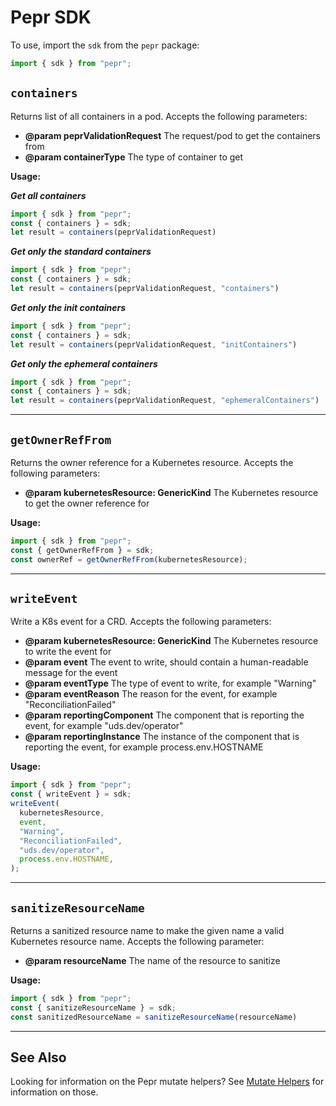 # Pepr SDK

To use, import the `sdk` from the `pepr` package:

```typescript
import { sdk } from "pepr";
```

## `containers`

Returns list of all containers in a pod. Accepts the following parameters:

- **@param peprValidationRequest** The request/pod to get the containers from
- **@param containerType** The type of container to get

**Usage:**

**_Get all containers_**

```typescript
import { sdk } from "pepr";
const { containers } = sdk;
let result = containers(peprValidationRequest)
```

**_Get only the standard containers_**

```typescript
import { sdk } from "pepr";
const { containers } = sdk;
let result = containers(peprValidationRequest, "containers")
```

**_Get only the init containers_**

```typescript
import { sdk } from "pepr";
const { containers } = sdk;
let result = containers(peprValidationRequest, "initContainers")
```

**_Get only the ephemeral containers_**

```typescript
import { sdk } from "pepr";
const { containers } = sdk;
let result = containers(peprValidationRequest, "ephemeralContainers")
```

---

## `getOwnerRefFrom`

Returns the owner reference for a Kubernetes resource. Accepts the following parameters:

- **@param kubernetesResource: GenericKind** The Kubernetes resource to get the owner reference for

**Usage:**

```typescript
import { sdk } from "pepr";
const { getOwnerRefFrom } = sdk;
const ownerRef = getOwnerRefFrom(kubernetesResource);
```

---

## `writeEvent`

Write a K8s event for a CRD. Accepts the following parameters:

- **@param kubernetesResource: GenericKind** The Kubernetes resource to write the event for
- **@param event** The event to write, should contain a human-readable message for the event
- **@param eventType** The type of event to write, for example "Warning"
- **@param eventReason** The reason for the event, for example "ReconciliationFailed"
- **@param reportingComponent** The component that is reporting the event, for example "uds.dev/operator"
- **@param reportingInstance** The instance of the component that is reporting the event, for example process.env.HOSTNAME

**Usage:**

```typescript
import { sdk } from "pepr";
const { writeEvent } = sdk;
writeEvent(
  kubernetesResource,
  event,
  "Warning",
  "ReconciliationFailed",
  "uds.dev/operator",
  process.env.HOSTNAME,
);
```

---

## `sanitizeResourceName`

Returns a sanitized resource name to make the given name a valid Kubernetes resource name. Accepts the following parameter:

- **@param resourceName** The name of the resource to sanitize

**Usage:**

```typescript
import { sdk } from "pepr";
const { sanitizeResourceName } = sdk;
const sanitizedResourceName = sanitizeResourceName(resourceName)
```

---

## See Also

Looking for information on the Pepr mutate helpers? See [Mutate Helpers](./030_actions/010_mutate.md#mutate-helpers) for information on those.

